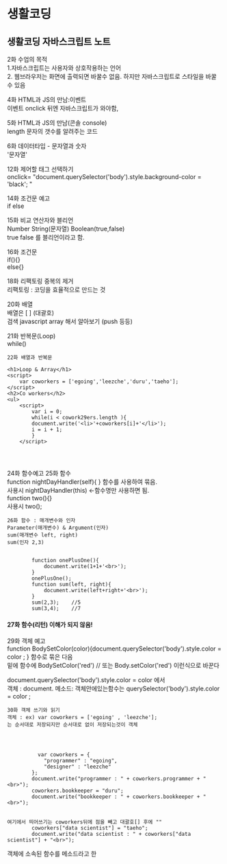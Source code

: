 # 생활코딩

## 생활코딩 자바스크립트 노트

2화 수업의 목적  
1.자바스크립트는 사용자와 상호작용하는 언어  
2. 웹브라우저는 화면에 출력되면 바꿀수 없음. 하지만 자바스크립트로 스타일을 바꿀 수 있음

4화 HTML과 JS의 만남:이벤트  
이벤트 onclick 뒤엔 자바스크립트가 와야함, 

5화 HTML과 JS의 만남\(콘솔 console\)  
length 문자의 갯수를 알려주는 코드   
  
6화 데이터타입 - 문자열과 숫자  
'문자열'

12화 제어할 태그 선택하기  
onclick= "document.querySelector\('body'\).style.background-color = 'black'; "

14화 조건문 예고  
if else

15화 비교 연산자와 블리언  
Number String\(문자열\) Boolean\(true,false\)  
true false 를 블리언이라고 함.

16화 조건문  
if\(\){}  
else{}

18화 리팩토링 중복의 제거  
리팩토링 : 코딩을 효율적으로 만드는 것

20화 배열  
배열은 \[ \] \(대괄호\)  
검색 javascript array 해서 알아보기 \(push 등등\)

21화 반복문\(Loop\)  
while\(\)

```text
22화 배열과 반복문

<h1>Loop & Array</h1>
<script>
    var coworkers = ['egoing','leezche','duru','taeho'];
</script>
<h2>Co workers</h2>
<ul>
    <script>
        var i = 0;
        while(i < cowork29ers.length ){
        document.write('<li>'+coworkers[i]+'</li>');
        i = i + 1;
        }
    </script>
    
    
    
```

24화 함수예고 25화 함수  
function nightDayHandler\(self\){ }  함수를 사용하여 묶음.  
사용시 nightDayHandler\(this\) &lt;-함수명만 사용하면 됨.  
function two\(\){}         
사용시 two\(\);

```text
26화 함수 : 매개변수와 인자
Parameter(매개변수) & Argument(인자) 
sum(매개변수 left, right)
sum(인자 2,3)


        function onePlusOne(){
            document.write(1+1+'<br>');
        }
        onePlusOne();
        function sum(left, right){
            document.write(left+right+'<br>');
        }
        sum(2,3);    //5
        sum(3,4);    //7
```

#### 27화 함수\(리턴\)  이해가 되지 않음! 

29화 객체 예고  
function BodySetColor\(color\){document.querySelector\('body'\).style.color = color ; } 함수로 묶은 다음  
밑에 함수에 BodySetColor\('red'\) // 또는 Body.setColor\('red'\) 이런식으로 바꾼다   
  
document.querySelector\('body'\).style.color = color 에서    
객체 : document.    메소드: 객체안에있는함수는 querySelector\('body'\).style.color = color ;

```text
30화 객체 쓰기와 읽기
객체 : ex) var coworkers = ['egoing' , 'leezche']; 
는 순서대로 저장되지만 순서대로 없이 저장되는것이 객체       
        
        
        
        
          var coworkers = {
            "programmer" : "egoing",
            "designer" : "leezche"
        };
        document.write("programmer : " + coworkers.programmer + "<br>");
        coworkers.bookkeeper = "duru";
        document.write("bookkeeper : " + coworkers.bookkeeper + "<br>");
        
        
여기에서 띄어쓰기는 coworkers뒤에 점을 빼고 대괄호[] 후에 ""
        coworkers["data scientist"] = "taeho";
        document.write("data scientist : " + coworkers["data scientist"] + "<br>");
```

객체에 소속된 함수를 메소드라고 한

